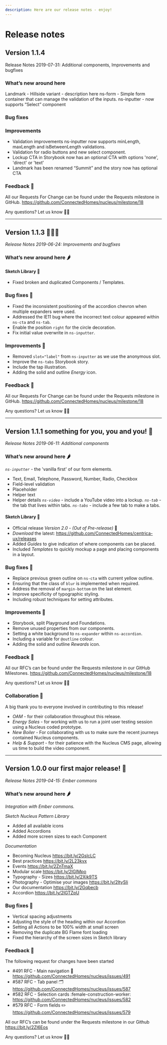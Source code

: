 ```yaml
---
description: Here are our release notes - enjoy!
---
```


# Release notes


## Version 1.1.4

Release Notes 2019-07-31: Additional components, Improvements and bugfixes

### What’s new around here

Landmark - Hillside variant - description here
ns-form - Simple form container that can manage the validation of the inputs.
ns-inputter - now supports “Select” component

### Bug fixes

### Improvements

- Validation improvements ns-inputter now supports minLength, maxLength and isBetweenLength validations.
- Validation for radio buttons and new select component.
- Lockup CTA in Storybook now has an optional CTA with options 'none', 'direct' or 'text'
- Landmark has been renamed “Summit” and the story now has optional CTA

### Feedback 🦕

All our Requests For Change can be found under the Requests milestone in GitHub.
https://github.com/ConnectedHomes/nucleus/milestone/18

Any questions? Let us know 🙌🏼

-------

## Version 1.1.3 👩🏼‍💻

*Release Notes 2019-06-24: Improvements and bugfixes*

### What’s new around here 🌶

#### Sketch Library 🐳

- Fixed broken and duplicated Components / Templates.

### Bug fixes 🏏

- Fixed the inconsistent positioning of the accordion chevron when multiple expanders were used.
- Addressed the IE11 bug where the incorrect text colour appeared within `ns-cta` and `ns-tab`.
- Enable the position `right` for the circle decoration.
- Fix initial value overwrite in `ns-inputter`.

### Improvements 🌻

- Removed `slot="label"` from `ns-inputter` as we use the anonymous slot.
- Improve the `ns-tabs` Storybook story.
- Include the tap illustration.
- Adding the solid and outline *Energy* icon.

### Feedback 🦕

All our Requests For Change can be found under the Requests milestone in GitHub.
https://github.com/ConnectedHomes/nucleus/milestone/18

Any questions? Let us know 🙌🏼

-------

## Version 1.1.1 something for you, you and you! 🎉

*Release Notes 2019-06-11: Additional components*

### What’s new around here 🌶

*`ns-inputter`* - the 'vanilla first' of our form elements.
 - Text, Email, Telephone, Password, Number, Radio, Checkbox
 - Field-level validation
 - Placeholder
 - Helper text
 - Helper details
*`ns-video`* - include a YouTube video into a lockup.
*`ns-tab`* - the tab that lives within tabs.
*`ns-tabs`* - include a few tab to make a tabs.

#### Sketch Library 🐍

- Official release *Version 2.0* - _(Out of Pre-release)_ :star2:
- *Download* the latest: https://github.com/ConnectedHomes/centrica-ux/releases
- Added *Guides* to give indication of where components can be placed.
- Included *Templates* to quickly mockup a page and placing components in a layout.

### Bug fixes 🐞

- Replace previous green outline on `ns-cta` with current yellow outline.
- Ensuring that the class of `blur` is implemented when required.
- Address the removal of `margin-bottom` on the last element.
- Improve specificity of typographic styling.
- Including robust techniques for setting attributes.

### Improvements 🌸

- Storybook, split Playground and Foundations.
- Remove unused properties from our components.
- Setting a white background to `ns-expander` within `ns-accordion`.
- Including a variable for `@outline` colour.
- Adding the solid and outline *Rewards* icon.

### Feedback 🐢

All our RFC’s can be found under the Requests milestone in our GitHub Milestones.
https://github.com/ConnectedHomes/nucleus/milestone/18

Any questions? Let us know 🙌🏼

### Collaboration 🤗

A big thank you to everyone involved in contributing to this release!

- *OAM* - for their collaboration throughout this release.
- *Energy Sales* - for working with us to run a joint user testing session using a Nucleus coded prototype.
- *New Boiler* - For collaborating with us to make sure the recent journeys contained Nucleus components.
- *Help & Support* - for their patience with the Nucleus CMS page, allowing us time to build the video component.

-------

## Version 1.0.0 our first major release! 🎉

*Release Notes 2019-04-15: Ember commons*

### What’s new around here 🌶

_Integration with Ember commons._

_Sketch Nucleus Pattern Library_
- Added all available icons
- Added Accordions
- Added more screen sizes to each Component

_Documentation_
- Becoming Nucleus https://bit.ly/2GslcLC
- Best practices https://bit.ly/2L23kvx
- Events https://bit.ly/2ZnTmaX
- Modular scale https://bit.ly/2IGIMpo
- Typography - Sizes https://bit.ly/2Xik9TS
- Photography - Optimise your images https://bit.ly/2ItySIi
- Our documentation https://bit.ly/2Gqbecb
- Accordion https://bit.ly/2IGTZpU

### Bug fixes 🐞

- Vertical spacing adjustments
- Adjusting the style of the heading within our Accordion
- Setting all Actions to be 100% width at small screen
- Removing the duplicate BG Flame font loading
- Fixed the hierarchy of the screen sizes in Sketch library

### Feedback 🐳

The following request for changes have been started

- #491 RFC - Main navigation :banana: https://github.com/ConnectedHomes/nucleus/issues/491
- #587 RFC - Tab panel :card_index_dividers: https://github.com/ConnectedHomes/nucleus/issues/587
- #582 RFC - Selection cards :female-construction-worker: https://github.com/ConnectedHomes/nucleus/issues/582
- #579 RFC - Form fields :pencil2: https://github.com/ConnectedHomes/nucleus/issues/579

All our RFC’s can be found under the Requests milestone in our Github https://bit.ly/2Zl6Eos

Any questions? Let us know 🙌🏼
